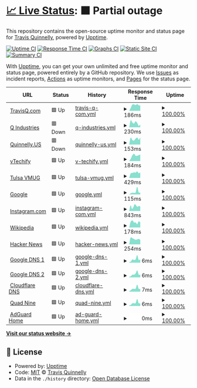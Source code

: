 # [📈 Live Status](https://tquizzle.github.io/upptime): <!--live status--> **🟧 Partial outage**

This repository contains the open-source uptime monitor and status page for [Travis Quinnelly](https://travisq.com), powered by [Upptime](https://github.com/upptime/upptime).

[![Uptime CI](https://github.com/koj-co/upptime/workflows/Uptime%20CI/badge.svg)](https://github.com/koj-co/upptime/actions?query=workflow%3A%22Uptime+CI%22)
[![Response Time CI](https://github.com/koj-co/upptime/workflows/Response%20Time%20CI/badge.svg)](https://github.com/koj-co/upptime/actions?query=workflow%3A%22Response+Time+CI%22)
[![Graphs CI](https://github.com/koj-co/upptime/workflows/Graphs%20CI/badge.svg)](https://github.com/koj-co/upptime/actions?query=workflow%3A%22Graphs+CI%22)
[![Static Site CI](https://github.com/koj-co/upptime/workflows/Static%20Site%20CI/badge.svg)](https://github.com/koj-co/upptime/actions?query=workflow%3A%22Static+Site+CI%22)
[![Summary CI](https://github.com/koj-co/upptime/workflows/Summary%20CI/badge.svg)](https://github.com/koj-co/upptime/actions?query=workflow%3A%22Summary+CI%22)

With [Upptime](https://upptime.js.org), you can get your own unlimited and free uptime monitor and status page, powered entirely by a GitHub repository. We use [Issues](https://github.com/tquizzle/upptime/issues) as incident reports, [Actions](https://github.com/tquizzle/upptime/actions) as uptime monitors, and [Pages](https://tquizzle.github.io/upptime) for the status page.

<!--start: status pages-->
<!-- This summary is generated by Upptime (https://github.com/upptime/upptime) -->
<!-- Do not edit this manually, your changes will be overwritten -->
<!-- prettier-ignore -->
| URL | Status | History | Response Time | Uptime |
| --- | ------ | ------- | ------------- | ------ |
| <img alt="" src="https://favicons.githubusercontent.com/travisq.com" height="13"> [TravisQ.com](https://travisq.com) | 🟩 Up | [travis-q-com.yml](https://github.com/tquizzle/upptime/commits/HEAD/history/travis-q-com.yml) | <details><summary><img alt="Response time graph" src="./graphs/travis-q-com/response-time-week.png" height="20"> 186ms</summary><br><a href="https://upptime.travisq.com/history/travis-q-com"><img alt="Response time 295" src="https://img.shields.io/endpoint?url=https%3A%2F%2Fraw.githubusercontent.com%2Ftquizzle%2Fupptime%2FHEAD%2Fapi%2Ftravis-q-com%2Fresponse-time.json"></a><br><a href="https://upptime.travisq.com/history/travis-q-com"><img alt="24-hour response time 175" src="https://img.shields.io/endpoint?url=https%3A%2F%2Fraw.githubusercontent.com%2Ftquizzle%2Fupptime%2FHEAD%2Fapi%2Ftravis-q-com%2Fresponse-time-day.json"></a><br><a href="https://upptime.travisq.com/history/travis-q-com"><img alt="7-day response time 186" src="https://img.shields.io/endpoint?url=https%3A%2F%2Fraw.githubusercontent.com%2Ftquizzle%2Fupptime%2FHEAD%2Fapi%2Ftravis-q-com%2Fresponse-time-week.json"></a><br><a href="https://upptime.travisq.com/history/travis-q-com"><img alt="30-day response time 204" src="https://img.shields.io/endpoint?url=https%3A%2F%2Fraw.githubusercontent.com%2Ftquizzle%2Fupptime%2FHEAD%2Fapi%2Ftravis-q-com%2Fresponse-time-month.json"></a><br><a href="https://upptime.travisq.com/history/travis-q-com"><img alt="1-year response time 314" src="https://img.shields.io/endpoint?url=https%3A%2F%2Fraw.githubusercontent.com%2Ftquizzle%2Fupptime%2FHEAD%2Fapi%2Ftravis-q-com%2Fresponse-time-year.json"></a></details> | <details><summary><a href="https://upptime.travisq.com/history/travis-q-com">100.00%</a></summary><a href="https://upptime.travisq.com/history/travis-q-com"><img alt="All-time uptime 99.49%" src="https://img.shields.io/endpoint?url=https%3A%2F%2Fraw.githubusercontent.com%2Ftquizzle%2Fupptime%2FHEAD%2Fapi%2Ftravis-q-com%2Fuptime.json"></a><br><a href="https://upptime.travisq.com/history/travis-q-com"><img alt="24-hour uptime 100.00%" src="https://img.shields.io/endpoint?url=https%3A%2F%2Fraw.githubusercontent.com%2Ftquizzle%2Fupptime%2FHEAD%2Fapi%2Ftravis-q-com%2Fuptime-day.json"></a><br><a href="https://upptime.travisq.com/history/travis-q-com"><img alt="7-day uptime 100.00%" src="https://img.shields.io/endpoint?url=https%3A%2F%2Fraw.githubusercontent.com%2Ftquizzle%2Fupptime%2FHEAD%2Fapi%2Ftravis-q-com%2Fuptime-week.json"></a><br><a href="https://upptime.travisq.com/history/travis-q-com"><img alt="30-day uptime 99.91%" src="https://img.shields.io/endpoint?url=https%3A%2F%2Fraw.githubusercontent.com%2Ftquizzle%2Fupptime%2FHEAD%2Fapi%2Ftravis-q-com%2Fuptime-month.json"></a><br><a href="https://upptime.travisq.com/history/travis-q-com"><img alt="1-year uptime 99.88%" src="https://img.shields.io/endpoint?url=https%3A%2F%2Fraw.githubusercontent.com%2Ftquizzle%2Fupptime%2FHEAD%2Fapi%2Ftravis-q-com%2Fuptime-year.json"></a></details>
| <img alt="" src="https://favicons.githubusercontent.com/qindustries.llc" height="13"> [Q Industries](https://qindustries.llc) | 🟥 Down | [q-industries.yml](https://github.com/tquizzle/upptime/commits/HEAD/history/q-industries.yml) | <details><summary><img alt="Response time graph" src="./graphs/q-industries/response-time-week.png" height="20"> 230ms</summary><br><a href="https://upptime.travisq.com/history/q-industries"><img alt="Response time 338" src="https://img.shields.io/endpoint?url=https%3A%2F%2Fraw.githubusercontent.com%2Ftquizzle%2Fupptime%2FHEAD%2Fapi%2Fq-industries%2Fresponse-time.json"></a><br><a href="https://upptime.travisq.com/history/q-industries"><img alt="24-hour response time 146" src="https://img.shields.io/endpoint?url=https%3A%2F%2Fraw.githubusercontent.com%2Ftquizzle%2Fupptime%2FHEAD%2Fapi%2Fq-industries%2Fresponse-time-day.json"></a><br><a href="https://upptime.travisq.com/history/q-industries"><img alt="7-day response time 230" src="https://img.shields.io/endpoint?url=https%3A%2F%2Fraw.githubusercontent.com%2Ftquizzle%2Fupptime%2FHEAD%2Fapi%2Fq-industries%2Fresponse-time-week.json"></a><br><a href="https://upptime.travisq.com/history/q-industries"><img alt="30-day response time 210" src="https://img.shields.io/endpoint?url=https%3A%2F%2Fraw.githubusercontent.com%2Ftquizzle%2Fupptime%2FHEAD%2Fapi%2Fq-industries%2Fresponse-time-month.json"></a><br><a href="https://upptime.travisq.com/history/q-industries"><img alt="1-year response time 337" src="https://img.shields.io/endpoint?url=https%3A%2F%2Fraw.githubusercontent.com%2Ftquizzle%2Fupptime%2FHEAD%2Fapi%2Fq-industries%2Fresponse-time-year.json"></a></details> | <details><summary><a href="https://upptime.travisq.com/history/q-industries">100.00%</a></summary><a href="https://upptime.travisq.com/history/q-industries"><img alt="All-time uptime 84.10%" src="https://img.shields.io/endpoint?url=https%3A%2F%2Fraw.githubusercontent.com%2Ftquizzle%2Fupptime%2FHEAD%2Fapi%2Fq-industries%2Fuptime.json"></a><br><a href="https://upptime.travisq.com/history/q-industries"><img alt="24-hour uptime 100.00%" src="https://img.shields.io/endpoint?url=https%3A%2F%2Fraw.githubusercontent.com%2Ftquizzle%2Fupptime%2FHEAD%2Fapi%2Fq-industries%2Fuptime-day.json"></a><br><a href="https://upptime.travisq.com/history/q-industries"><img alt="7-day uptime 100.00%" src="https://img.shields.io/endpoint?url=https%3A%2F%2Fraw.githubusercontent.com%2Ftquizzle%2Fupptime%2FHEAD%2Fapi%2Fq-industries%2Fuptime-week.json"></a><br><a href="https://upptime.travisq.com/history/q-industries"><img alt="30-day uptime 41.17%" src="https://img.shields.io/endpoint?url=https%3A%2F%2Fraw.githubusercontent.com%2Ftquizzle%2Fupptime%2FHEAD%2Fapi%2Fq-industries%2Fuptime-month.json"></a><br><a href="https://upptime.travisq.com/history/q-industries"><img alt="1-year uptime 81.74%" src="https://img.shields.io/endpoint?url=https%3A%2F%2Fraw.githubusercontent.com%2Ftquizzle%2Fupptime%2FHEAD%2Fapi%2Fq-industries%2Fuptime-year.json"></a></details>
| <img alt="" src="https://favicons.githubusercontent.com/quinnelly.us" height="13"> [Quinnelly.US](http://quinnelly.us) | 🟥 Down | [quinnelly-us.yml](https://github.com/tquizzle/upptime/commits/HEAD/history/quinnelly-us.yml) | <details><summary><img alt="Response time graph" src="./graphs/quinnelly-us/response-time-week.png" height="20"> 153ms</summary><br><a href="https://upptime.travisq.com/history/quinnelly-us"><img alt="Response time 235" src="https://img.shields.io/endpoint?url=https%3A%2F%2Fraw.githubusercontent.com%2Ftquizzle%2Fupptime%2FHEAD%2Fapi%2Fquinnelly-us%2Fresponse-time.json"></a><br><a href="https://upptime.travisq.com/history/quinnelly-us"><img alt="24-hour response time 188" src="https://img.shields.io/endpoint?url=https%3A%2F%2Fraw.githubusercontent.com%2Ftquizzle%2Fupptime%2FHEAD%2Fapi%2Fquinnelly-us%2Fresponse-time-day.json"></a><br><a href="https://upptime.travisq.com/history/quinnelly-us"><img alt="7-day response time 153" src="https://img.shields.io/endpoint?url=https%3A%2F%2Fraw.githubusercontent.com%2Ftquizzle%2Fupptime%2FHEAD%2Fapi%2Fquinnelly-us%2Fresponse-time-week.json"></a><br><a href="https://upptime.travisq.com/history/quinnelly-us"><img alt="30-day response time 164" src="https://img.shields.io/endpoint?url=https%3A%2F%2Fraw.githubusercontent.com%2Ftquizzle%2Fupptime%2FHEAD%2Fapi%2Fquinnelly-us%2Fresponse-time-month.json"></a><br><a href="https://upptime.travisq.com/history/quinnelly-us"><img alt="1-year response time 179" src="https://img.shields.io/endpoint?url=https%3A%2F%2Fraw.githubusercontent.com%2Ftquizzle%2Fupptime%2FHEAD%2Fapi%2Fquinnelly-us%2Fresponse-time-year.json"></a></details> | <details><summary><a href="https://upptime.travisq.com/history/quinnelly-us">100.00%</a></summary><a href="https://upptime.travisq.com/history/quinnelly-us"><img alt="All-time uptime 87.80%" src="https://img.shields.io/endpoint?url=https%3A%2F%2Fraw.githubusercontent.com%2Ftquizzle%2Fupptime%2FHEAD%2Fapi%2Fquinnelly-us%2Fuptime.json"></a><br><a href="https://upptime.travisq.com/history/quinnelly-us"><img alt="24-hour uptime 100.00%" src="https://img.shields.io/endpoint?url=https%3A%2F%2Fraw.githubusercontent.com%2Ftquizzle%2Fupptime%2FHEAD%2Fapi%2Fquinnelly-us%2Fuptime-day.json"></a><br><a href="https://upptime.travisq.com/history/quinnelly-us"><img alt="7-day uptime 100.00%" src="https://img.shields.io/endpoint?url=https%3A%2F%2Fraw.githubusercontent.com%2Ftquizzle%2Fupptime%2FHEAD%2Fapi%2Fquinnelly-us%2Fuptime-week.json"></a><br><a href="https://upptime.travisq.com/history/quinnelly-us"><img alt="30-day uptime 41.17%" src="https://img.shields.io/endpoint?url=https%3A%2F%2Fraw.githubusercontent.com%2Ftquizzle%2Fupptime%2FHEAD%2Fapi%2Fquinnelly-us%2Fuptime-month.json"></a><br><a href="https://upptime.travisq.com/history/quinnelly-us"><img alt="1-year uptime 86.98%" src="https://img.shields.io/endpoint?url=https%3A%2F%2Fraw.githubusercontent.com%2Ftquizzle%2Fupptime%2FHEAD%2Fapi%2Fquinnelly-us%2Fuptime-year.json"></a></details>
| <img alt="" src="https://favicons.githubusercontent.com/vtechify.com" height="13"> [vTechify](https://vtechify.com) | 🟩 Up | [v-techify.yml](https://github.com/tquizzle/upptime/commits/HEAD/history/v-techify.yml) | <details><summary><img alt="Response time graph" src="./graphs/v-techify/response-time-week.png" height="20"> 184ms</summary><br><a href="https://upptime.travisq.com/history/v-techify"><img alt="Response time 185" src="https://img.shields.io/endpoint?url=https%3A%2F%2Fraw.githubusercontent.com%2Ftquizzle%2Fupptime%2FHEAD%2Fapi%2Fv-techify%2Fresponse-time.json"></a><br><a href="https://upptime.travisq.com/history/v-techify"><img alt="24-hour response time 220" src="https://img.shields.io/endpoint?url=https%3A%2F%2Fraw.githubusercontent.com%2Ftquizzle%2Fupptime%2FHEAD%2Fapi%2Fv-techify%2Fresponse-time-day.json"></a><br><a href="https://upptime.travisq.com/history/v-techify"><img alt="7-day response time 184" src="https://img.shields.io/endpoint?url=https%3A%2F%2Fraw.githubusercontent.com%2Ftquizzle%2Fupptime%2FHEAD%2Fapi%2Fv-techify%2Fresponse-time-week.json"></a><br><a href="https://upptime.travisq.com/history/v-techify"><img alt="30-day response time 170" src="https://img.shields.io/endpoint?url=https%3A%2F%2Fraw.githubusercontent.com%2Ftquizzle%2Fupptime%2FHEAD%2Fapi%2Fv-techify%2Fresponse-time-month.json"></a><br><a href="https://upptime.travisq.com/history/v-techify"><img alt="1-year response time 176" src="https://img.shields.io/endpoint?url=https%3A%2F%2Fraw.githubusercontent.com%2Ftquizzle%2Fupptime%2FHEAD%2Fapi%2Fv-techify%2Fresponse-time-year.json"></a></details> | <details><summary><a href="https://upptime.travisq.com/history/v-techify">100.00%</a></summary><a href="https://upptime.travisq.com/history/v-techify"><img alt="All-time uptime 99.72%" src="https://img.shields.io/endpoint?url=https%3A%2F%2Fraw.githubusercontent.com%2Ftquizzle%2Fupptime%2FHEAD%2Fapi%2Fv-techify%2Fuptime.json"></a><br><a href="https://upptime.travisq.com/history/v-techify"><img alt="24-hour uptime 100.00%" src="https://img.shields.io/endpoint?url=https%3A%2F%2Fraw.githubusercontent.com%2Ftquizzle%2Fupptime%2FHEAD%2Fapi%2Fv-techify%2Fuptime-day.json"></a><br><a href="https://upptime.travisq.com/history/v-techify"><img alt="7-day uptime 100.00%" src="https://img.shields.io/endpoint?url=https%3A%2F%2Fraw.githubusercontent.com%2Ftquizzle%2Fupptime%2FHEAD%2Fapi%2Fv-techify%2Fuptime-week.json"></a><br><a href="https://upptime.travisq.com/history/v-techify"><img alt="30-day uptime 100.00%" src="https://img.shields.io/endpoint?url=https%3A%2F%2Fraw.githubusercontent.com%2Ftquizzle%2Fupptime%2FHEAD%2Fapi%2Fv-techify%2Fuptime-month.json"></a><br><a href="https://upptime.travisq.com/history/v-techify"><img alt="1-year uptime 99.99%" src="https://img.shields.io/endpoint?url=https%3A%2F%2Fraw.githubusercontent.com%2Ftquizzle%2Fupptime%2FHEAD%2Fapi%2Fv-techify%2Fuptime-year.json"></a></details>
| <img alt="" src="https://favicons.githubusercontent.com/my.vmug.com" height="13"> [Tulsa VMUG](https://my.vmug.com/s/group/0F94x00000057usCAA/tulsa-vmug) | 🟩 Up | [tulsa-vmug.yml](https://github.com/tquizzle/upptime/commits/HEAD/history/tulsa-vmug.yml) | <details><summary><img alt="Response time graph" src="./graphs/tulsa-vmug/response-time-week.png" height="20"> 429ms</summary><br><a href="https://upptime.travisq.com/history/tulsa-vmug"><img alt="Response time 970" src="https://img.shields.io/endpoint?url=https%3A%2F%2Fraw.githubusercontent.com%2Ftquizzle%2Fupptime%2FHEAD%2Fapi%2Ftulsa-vmug%2Fresponse-time.json"></a><br><a href="https://upptime.travisq.com/history/tulsa-vmug"><img alt="24-hour response time 447" src="https://img.shields.io/endpoint?url=https%3A%2F%2Fraw.githubusercontent.com%2Ftquizzle%2Fupptime%2FHEAD%2Fapi%2Ftulsa-vmug%2Fresponse-time-day.json"></a><br><a href="https://upptime.travisq.com/history/tulsa-vmug"><img alt="7-day response time 429" src="https://img.shields.io/endpoint?url=https%3A%2F%2Fraw.githubusercontent.com%2Ftquizzle%2Fupptime%2FHEAD%2Fapi%2Ftulsa-vmug%2Fresponse-time-week.json"></a><br><a href="https://upptime.travisq.com/history/tulsa-vmug"><img alt="30-day response time 435" src="https://img.shields.io/endpoint?url=https%3A%2F%2Fraw.githubusercontent.com%2Ftquizzle%2Fupptime%2FHEAD%2Fapi%2Ftulsa-vmug%2Fresponse-time-month.json"></a><br><a href="https://upptime.travisq.com/history/tulsa-vmug"><img alt="1-year response time 898" src="https://img.shields.io/endpoint?url=https%3A%2F%2Fraw.githubusercontent.com%2Ftquizzle%2Fupptime%2FHEAD%2Fapi%2Ftulsa-vmug%2Fresponse-time-year.json"></a></details> | <details><summary><a href="https://upptime.travisq.com/history/tulsa-vmug">100.00%</a></summary><a href="https://upptime.travisq.com/history/tulsa-vmug"><img alt="All-time uptime 86.21%" src="https://img.shields.io/endpoint?url=https%3A%2F%2Fraw.githubusercontent.com%2Ftquizzle%2Fupptime%2FHEAD%2Fapi%2Ftulsa-vmug%2Fuptime.json"></a><br><a href="https://upptime.travisq.com/history/tulsa-vmug"><img alt="24-hour uptime 100.00%" src="https://img.shields.io/endpoint?url=https%3A%2F%2Fraw.githubusercontent.com%2Ftquizzle%2Fupptime%2FHEAD%2Fapi%2Ftulsa-vmug%2Fuptime-day.json"></a><br><a href="https://upptime.travisq.com/history/tulsa-vmug"><img alt="7-day uptime 100.00%" src="https://img.shields.io/endpoint?url=https%3A%2F%2Fraw.githubusercontent.com%2Ftquizzle%2Fupptime%2FHEAD%2Fapi%2Ftulsa-vmug%2Fuptime-week.json"></a><br><a href="https://upptime.travisq.com/history/tulsa-vmug"><img alt="30-day uptime 100.00%" src="https://img.shields.io/endpoint?url=https%3A%2F%2Fraw.githubusercontent.com%2Ftquizzle%2Fupptime%2FHEAD%2Fapi%2Ftulsa-vmug%2Fuptime-month.json"></a><br><a href="https://upptime.travisq.com/history/tulsa-vmug"><img alt="1-year uptime 84.07%" src="https://img.shields.io/endpoint?url=https%3A%2F%2Fraw.githubusercontent.com%2Ftquizzle%2Fupptime%2FHEAD%2Fapi%2Ftulsa-vmug%2Fuptime-year.json"></a></details>
| <img alt="" src="https://favicons.githubusercontent.com/www.google.com" height="13"> [Google](https://www.google.com) | 🟩 Up | [google.yml](https://github.com/tquizzle/upptime/commits/HEAD/history/google.yml) | <details><summary><img alt="Response time graph" src="./graphs/google/response-time-week.png" height="20"> 115ms</summary><br><a href="https://upptime.travisq.com/history/google"><img alt="Response time 89" src="https://img.shields.io/endpoint?url=https%3A%2F%2Fraw.githubusercontent.com%2Ftquizzle%2Fupptime%2FHEAD%2Fapi%2Fgoogle%2Fresponse-time.json"></a><br><a href="https://upptime.travisq.com/history/google"><img alt="24-hour response time 79" src="https://img.shields.io/endpoint?url=https%3A%2F%2Fraw.githubusercontent.com%2Ftquizzle%2Fupptime%2FHEAD%2Fapi%2Fgoogle%2Fresponse-time-day.json"></a><br><a href="https://upptime.travisq.com/history/google"><img alt="7-day response time 115" src="https://img.shields.io/endpoint?url=https%3A%2F%2Fraw.githubusercontent.com%2Ftquizzle%2Fupptime%2FHEAD%2Fapi%2Fgoogle%2Fresponse-time-week.json"></a><br><a href="https://upptime.travisq.com/history/google"><img alt="30-day response time 97" src="https://img.shields.io/endpoint?url=https%3A%2F%2Fraw.githubusercontent.com%2Ftquizzle%2Fupptime%2FHEAD%2Fapi%2Fgoogle%2Fresponse-time-month.json"></a><br><a href="https://upptime.travisq.com/history/google"><img alt="1-year response time 90" src="https://img.shields.io/endpoint?url=https%3A%2F%2Fraw.githubusercontent.com%2Ftquizzle%2Fupptime%2FHEAD%2Fapi%2Fgoogle%2Fresponse-time-year.json"></a></details> | <details><summary><a href="https://upptime.travisq.com/history/google">100.00%</a></summary><a href="https://upptime.travisq.com/history/google"><img alt="All-time uptime 100.00%" src="https://img.shields.io/endpoint?url=https%3A%2F%2Fraw.githubusercontent.com%2Ftquizzle%2Fupptime%2FHEAD%2Fapi%2Fgoogle%2Fuptime.json"></a><br><a href="https://upptime.travisq.com/history/google"><img alt="24-hour uptime 100.00%" src="https://img.shields.io/endpoint?url=https%3A%2F%2Fraw.githubusercontent.com%2Ftquizzle%2Fupptime%2FHEAD%2Fapi%2Fgoogle%2Fuptime-day.json"></a><br><a href="https://upptime.travisq.com/history/google"><img alt="7-day uptime 100.00%" src="https://img.shields.io/endpoint?url=https%3A%2F%2Fraw.githubusercontent.com%2Ftquizzle%2Fupptime%2FHEAD%2Fapi%2Fgoogle%2Fuptime-week.json"></a><br><a href="https://upptime.travisq.com/history/google"><img alt="30-day uptime 100.00%" src="https://img.shields.io/endpoint?url=https%3A%2F%2Fraw.githubusercontent.com%2Ftquizzle%2Fupptime%2FHEAD%2Fapi%2Fgoogle%2Fuptime-month.json"></a><br><a href="https://upptime.travisq.com/history/google"><img alt="1-year uptime 100.00%" src="https://img.shields.io/endpoint?url=https%3A%2F%2Fraw.githubusercontent.com%2Ftquizzle%2Fupptime%2FHEAD%2Fapi%2Fgoogle%2Fuptime-year.json"></a></details>
| <img alt="" src="https://favicons.githubusercontent.com/instagram.com" height="13"> [Instagram.com](https://instagram.com) | 🟩 Up | [instagram-com.yml](https://github.com/tquizzle/upptime/commits/HEAD/history/instagram-com.yml) | <details><summary><img alt="Response time graph" src="./graphs/instagram-com/response-time-week.png" height="20"> 843ms</summary><br><a href="https://upptime.travisq.com/history/instagram-com"><img alt="Response time 959" src="https://img.shields.io/endpoint?url=https%3A%2F%2Fraw.githubusercontent.com%2Ftquizzle%2Fupptime%2FHEAD%2Fapi%2Finstagram-com%2Fresponse-time.json"></a><br><a href="https://upptime.travisq.com/history/instagram-com"><img alt="24-hour response time 816" src="https://img.shields.io/endpoint?url=https%3A%2F%2Fraw.githubusercontent.com%2Ftquizzle%2Fupptime%2FHEAD%2Fapi%2Finstagram-com%2Fresponse-time-day.json"></a><br><a href="https://upptime.travisq.com/history/instagram-com"><img alt="7-day response time 843" src="https://img.shields.io/endpoint?url=https%3A%2F%2Fraw.githubusercontent.com%2Ftquizzle%2Fupptime%2FHEAD%2Fapi%2Finstagram-com%2Fresponse-time-week.json"></a><br><a href="https://upptime.travisq.com/history/instagram-com"><img alt="30-day response time 845" src="https://img.shields.io/endpoint?url=https%3A%2F%2Fraw.githubusercontent.com%2Ftquizzle%2Fupptime%2FHEAD%2Fapi%2Finstagram-com%2Fresponse-time-month.json"></a><br><a href="https://upptime.travisq.com/history/instagram-com"><img alt="1-year response time 967" src="https://img.shields.io/endpoint?url=https%3A%2F%2Fraw.githubusercontent.com%2Ftquizzle%2Fupptime%2FHEAD%2Fapi%2Finstagram-com%2Fresponse-time-year.json"></a></details> | <details><summary><a href="https://upptime.travisq.com/history/instagram-com">100.00%</a></summary><a href="https://upptime.travisq.com/history/instagram-com"><img alt="All-time uptime 99.90%" src="https://img.shields.io/endpoint?url=https%3A%2F%2Fraw.githubusercontent.com%2Ftquizzle%2Fupptime%2FHEAD%2Fapi%2Finstagram-com%2Fuptime.json"></a><br><a href="https://upptime.travisq.com/history/instagram-com"><img alt="24-hour uptime 100.00%" src="https://img.shields.io/endpoint?url=https%3A%2F%2Fraw.githubusercontent.com%2Ftquizzle%2Fupptime%2FHEAD%2Fapi%2Finstagram-com%2Fuptime-day.json"></a><br><a href="https://upptime.travisq.com/history/instagram-com"><img alt="7-day uptime 100.00%" src="https://img.shields.io/endpoint?url=https%3A%2F%2Fraw.githubusercontent.com%2Ftquizzle%2Fupptime%2FHEAD%2Fapi%2Finstagram-com%2Fuptime-week.json"></a><br><a href="https://upptime.travisq.com/history/instagram-com"><img alt="30-day uptime 100.00%" src="https://img.shields.io/endpoint?url=https%3A%2F%2Fraw.githubusercontent.com%2Ftquizzle%2Fupptime%2FHEAD%2Fapi%2Finstagram-com%2Fuptime-month.json"></a><br><a href="https://upptime.travisq.com/history/instagram-com"><img alt="1-year uptime 99.91%" src="https://img.shields.io/endpoint?url=https%3A%2F%2Fraw.githubusercontent.com%2Ftquizzle%2Fupptime%2FHEAD%2Fapi%2Finstagram-com%2Fuptime-year.json"></a></details>
| <img alt="" src="https://favicons.githubusercontent.com/en.wikipedia.org" height="13"> [Wikipedia](https://en.wikipedia.org) | 🟩 Up | [wikipedia.yml](https://github.com/tquizzle/upptime/commits/HEAD/history/wikipedia.yml) | <details><summary><img alt="Response time graph" src="./graphs/wikipedia/response-time-week.png" height="20"> 178ms</summary><br><a href="https://upptime.travisq.com/history/wikipedia"><img alt="Response time 205" src="https://img.shields.io/endpoint?url=https%3A%2F%2Fraw.githubusercontent.com%2Ftquizzle%2Fupptime%2FHEAD%2Fapi%2Fwikipedia%2Fresponse-time.json"></a><br><a href="https://upptime.travisq.com/history/wikipedia"><img alt="24-hour response time 166" src="https://img.shields.io/endpoint?url=https%3A%2F%2Fraw.githubusercontent.com%2Ftquizzle%2Fupptime%2FHEAD%2Fapi%2Fwikipedia%2Fresponse-time-day.json"></a><br><a href="https://upptime.travisq.com/history/wikipedia"><img alt="7-day response time 178" src="https://img.shields.io/endpoint?url=https%3A%2F%2Fraw.githubusercontent.com%2Ftquizzle%2Fupptime%2FHEAD%2Fapi%2Fwikipedia%2Fresponse-time-week.json"></a><br><a href="https://upptime.travisq.com/history/wikipedia"><img alt="30-day response time 177" src="https://img.shields.io/endpoint?url=https%3A%2F%2Fraw.githubusercontent.com%2Ftquizzle%2Fupptime%2FHEAD%2Fapi%2Fwikipedia%2Fresponse-time-month.json"></a><br><a href="https://upptime.travisq.com/history/wikipedia"><img alt="1-year response time 207" src="https://img.shields.io/endpoint?url=https%3A%2F%2Fraw.githubusercontent.com%2Ftquizzle%2Fupptime%2FHEAD%2Fapi%2Fwikipedia%2Fresponse-time-year.json"></a></details> | <details><summary><a href="https://upptime.travisq.com/history/wikipedia">100.00%</a></summary><a href="https://upptime.travisq.com/history/wikipedia"><img alt="All-time uptime 100.00%" src="https://img.shields.io/endpoint?url=https%3A%2F%2Fraw.githubusercontent.com%2Ftquizzle%2Fupptime%2FHEAD%2Fapi%2Fwikipedia%2Fuptime.json"></a><br><a href="https://upptime.travisq.com/history/wikipedia"><img alt="24-hour uptime 100.00%" src="https://img.shields.io/endpoint?url=https%3A%2F%2Fraw.githubusercontent.com%2Ftquizzle%2Fupptime%2FHEAD%2Fapi%2Fwikipedia%2Fuptime-day.json"></a><br><a href="https://upptime.travisq.com/history/wikipedia"><img alt="7-day uptime 100.00%" src="https://img.shields.io/endpoint?url=https%3A%2F%2Fraw.githubusercontent.com%2Ftquizzle%2Fupptime%2FHEAD%2Fapi%2Fwikipedia%2Fuptime-week.json"></a><br><a href="https://upptime.travisq.com/history/wikipedia"><img alt="30-day uptime 100.00%" src="https://img.shields.io/endpoint?url=https%3A%2F%2Fraw.githubusercontent.com%2Ftquizzle%2Fupptime%2FHEAD%2Fapi%2Fwikipedia%2Fuptime-month.json"></a><br><a href="https://upptime.travisq.com/history/wikipedia"><img alt="1-year uptime 100.00%" src="https://img.shields.io/endpoint?url=https%3A%2F%2Fraw.githubusercontent.com%2Ftquizzle%2Fupptime%2FHEAD%2Fapi%2Fwikipedia%2Fuptime-year.json"></a></details>
| <img alt="" src="https://favicons.githubusercontent.com/news.ycombinator.com" height="13"> [Hacker News](https://news.ycombinator.com) | 🟩 Up | [hacker-news.yml](https://github.com/tquizzle/upptime/commits/HEAD/history/hacker-news.yml) | <details><summary><img alt="Response time graph" src="./graphs/hacker-news/response-time-week.png" height="20"> 254ms</summary><br><a href="https://upptime.travisq.com/history/hacker-news"><img alt="Response time 324" src="https://img.shields.io/endpoint?url=https%3A%2F%2Fraw.githubusercontent.com%2Ftquizzle%2Fupptime%2FHEAD%2Fapi%2Fhacker-news%2Fresponse-time.json"></a><br><a href="https://upptime.travisq.com/history/hacker-news"><img alt="24-hour response time 209" src="https://img.shields.io/endpoint?url=https%3A%2F%2Fraw.githubusercontent.com%2Ftquizzle%2Fupptime%2FHEAD%2Fapi%2Fhacker-news%2Fresponse-time-day.json"></a><br><a href="https://upptime.travisq.com/history/hacker-news"><img alt="7-day response time 254" src="https://img.shields.io/endpoint?url=https%3A%2F%2Fraw.githubusercontent.com%2Ftquizzle%2Fupptime%2FHEAD%2Fapi%2Fhacker-news%2Fresponse-time-week.json"></a><br><a href="https://upptime.travisq.com/history/hacker-news"><img alt="30-day response time 277" src="https://img.shields.io/endpoint?url=https%3A%2F%2Fraw.githubusercontent.com%2Ftquizzle%2Fupptime%2FHEAD%2Fapi%2Fhacker-news%2Fresponse-time-month.json"></a><br><a href="https://upptime.travisq.com/history/hacker-news"><img alt="1-year response time 313" src="https://img.shields.io/endpoint?url=https%3A%2F%2Fraw.githubusercontent.com%2Ftquizzle%2Fupptime%2FHEAD%2Fapi%2Fhacker-news%2Fresponse-time-year.json"></a></details> | <details><summary><a href="https://upptime.travisq.com/history/hacker-news">100.00%</a></summary><a href="https://upptime.travisq.com/history/hacker-news"><img alt="All-time uptime 99.96%" src="https://img.shields.io/endpoint?url=https%3A%2F%2Fraw.githubusercontent.com%2Ftquizzle%2Fupptime%2FHEAD%2Fapi%2Fhacker-news%2Fuptime.json"></a><br><a href="https://upptime.travisq.com/history/hacker-news"><img alt="24-hour uptime 100.00%" src="https://img.shields.io/endpoint?url=https%3A%2F%2Fraw.githubusercontent.com%2Ftquizzle%2Fupptime%2FHEAD%2Fapi%2Fhacker-news%2Fuptime-day.json"></a><br><a href="https://upptime.travisq.com/history/hacker-news"><img alt="7-day uptime 100.00%" src="https://img.shields.io/endpoint?url=https%3A%2F%2Fraw.githubusercontent.com%2Ftquizzle%2Fupptime%2FHEAD%2Fapi%2Fhacker-news%2Fuptime-week.json"></a><br><a href="https://upptime.travisq.com/history/hacker-news"><img alt="30-day uptime 100.00%" src="https://img.shields.io/endpoint?url=https%3A%2F%2Fraw.githubusercontent.com%2Ftquizzle%2Fupptime%2FHEAD%2Fapi%2Fhacker-news%2Fuptime-month.json"></a><br><a href="https://upptime.travisq.com/history/hacker-news"><img alt="1-year uptime 99.94%" src="https://img.shields.io/endpoint?url=https%3A%2F%2Fraw.githubusercontent.com%2Ftquizzle%2Fupptime%2FHEAD%2Fapi%2Fhacker-news%2Fuptime-year.json"></a></details>
| <img alt="" src="https://favicons.githubusercontent.com/null" height="13"> [Google DNS 1](8.8.4.4) | 🟩 Up | [google-dns-1.yml](https://github.com/tquizzle/upptime/commits/HEAD/history/google-dns-1.yml) | <details><summary><img alt="Response time graph" src="./graphs/google-dns-1/response-time-week.png" height="20"> 6ms</summary><br><a href="https://upptime.travisq.com/history/google-dns-1"><img alt="Response time 6" src="https://img.shields.io/endpoint?url=https%3A%2F%2Fraw.githubusercontent.com%2Ftquizzle%2Fupptime%2FHEAD%2Fapi%2Fgoogle-dns-1%2Fresponse-time.json"></a><br><a href="https://upptime.travisq.com/history/google-dns-1"><img alt="24-hour response time 6" src="https://img.shields.io/endpoint?url=https%3A%2F%2Fraw.githubusercontent.com%2Ftquizzle%2Fupptime%2FHEAD%2Fapi%2Fgoogle-dns-1%2Fresponse-time-day.json"></a><br><a href="https://upptime.travisq.com/history/google-dns-1"><img alt="7-day response time 6" src="https://img.shields.io/endpoint?url=https%3A%2F%2Fraw.githubusercontent.com%2Ftquizzle%2Fupptime%2FHEAD%2Fapi%2Fgoogle-dns-1%2Fresponse-time-week.json"></a><br><a href="https://upptime.travisq.com/history/google-dns-1"><img alt="30-day response time 6" src="https://img.shields.io/endpoint?url=https%3A%2F%2Fraw.githubusercontent.com%2Ftquizzle%2Fupptime%2FHEAD%2Fapi%2Fgoogle-dns-1%2Fresponse-time-month.json"></a><br><a href="https://upptime.travisq.com/history/google-dns-1"><img alt="1-year response time 6" src="https://img.shields.io/endpoint?url=https%3A%2F%2Fraw.githubusercontent.com%2Ftquizzle%2Fupptime%2FHEAD%2Fapi%2Fgoogle-dns-1%2Fresponse-time-year.json"></a></details> | <details><summary><a href="https://upptime.travisq.com/history/google-dns-1">100.00%</a></summary><a href="https://upptime.travisq.com/history/google-dns-1"><img alt="All-time uptime 100.00%" src="https://img.shields.io/endpoint?url=https%3A%2F%2Fraw.githubusercontent.com%2Ftquizzle%2Fupptime%2FHEAD%2Fapi%2Fgoogle-dns-1%2Fuptime.json"></a><br><a href="https://upptime.travisq.com/history/google-dns-1"><img alt="24-hour uptime 100.00%" src="https://img.shields.io/endpoint?url=https%3A%2F%2Fraw.githubusercontent.com%2Ftquizzle%2Fupptime%2FHEAD%2Fapi%2Fgoogle-dns-1%2Fuptime-day.json"></a><br><a href="https://upptime.travisq.com/history/google-dns-1"><img alt="7-day uptime 100.00%" src="https://img.shields.io/endpoint?url=https%3A%2F%2Fraw.githubusercontent.com%2Ftquizzle%2Fupptime%2FHEAD%2Fapi%2Fgoogle-dns-1%2Fuptime-week.json"></a><br><a href="https://upptime.travisq.com/history/google-dns-1"><img alt="30-day uptime 100.00%" src="https://img.shields.io/endpoint?url=https%3A%2F%2Fraw.githubusercontent.com%2Ftquizzle%2Fupptime%2FHEAD%2Fapi%2Fgoogle-dns-1%2Fuptime-month.json"></a><br><a href="https://upptime.travisq.com/history/google-dns-1"><img alt="1-year uptime 100.00%" src="https://img.shields.io/endpoint?url=https%3A%2F%2Fraw.githubusercontent.com%2Ftquizzle%2Fupptime%2FHEAD%2Fapi%2Fgoogle-dns-1%2Fuptime-year.json"></a></details>
| <img alt="" src="https://favicons.githubusercontent.com/null" height="13"> [Google DNS 2](8.8.8.8) | 🟩 Up | [google-dns-2.yml](https://github.com/tquizzle/upptime/commits/HEAD/history/google-dns-2.yml) | <details><summary><img alt="Response time graph" src="./graphs/google-dns-2/response-time-week.png" height="20"> 6ms</summary><br><a href="https://upptime.travisq.com/history/google-dns-2"><img alt="Response time 5" src="https://img.shields.io/endpoint?url=https%3A%2F%2Fraw.githubusercontent.com%2Ftquizzle%2Fupptime%2FHEAD%2Fapi%2Fgoogle-dns-2%2Fresponse-time.json"></a><br><a href="https://upptime.travisq.com/history/google-dns-2"><img alt="24-hour response time 5" src="https://img.shields.io/endpoint?url=https%3A%2F%2Fraw.githubusercontent.com%2Ftquizzle%2Fupptime%2FHEAD%2Fapi%2Fgoogle-dns-2%2Fresponse-time-day.json"></a><br><a href="https://upptime.travisq.com/history/google-dns-2"><img alt="7-day response time 6" src="https://img.shields.io/endpoint?url=https%3A%2F%2Fraw.githubusercontent.com%2Ftquizzle%2Fupptime%2FHEAD%2Fapi%2Fgoogle-dns-2%2Fresponse-time-week.json"></a><br><a href="https://upptime.travisq.com/history/google-dns-2"><img alt="30-day response time 6" src="https://img.shields.io/endpoint?url=https%3A%2F%2Fraw.githubusercontent.com%2Ftquizzle%2Fupptime%2FHEAD%2Fapi%2Fgoogle-dns-2%2Fresponse-time-month.json"></a><br><a href="https://upptime.travisq.com/history/google-dns-2"><img alt="1-year response time 5" src="https://img.shields.io/endpoint?url=https%3A%2F%2Fraw.githubusercontent.com%2Ftquizzle%2Fupptime%2FHEAD%2Fapi%2Fgoogle-dns-2%2Fresponse-time-year.json"></a></details> | <details><summary><a href="https://upptime.travisq.com/history/google-dns-2">100.00%</a></summary><a href="https://upptime.travisq.com/history/google-dns-2"><img alt="All-time uptime 100.00%" src="https://img.shields.io/endpoint?url=https%3A%2F%2Fraw.githubusercontent.com%2Ftquizzle%2Fupptime%2FHEAD%2Fapi%2Fgoogle-dns-2%2Fuptime.json"></a><br><a href="https://upptime.travisq.com/history/google-dns-2"><img alt="24-hour uptime 100.00%" src="https://img.shields.io/endpoint?url=https%3A%2F%2Fraw.githubusercontent.com%2Ftquizzle%2Fupptime%2FHEAD%2Fapi%2Fgoogle-dns-2%2Fuptime-day.json"></a><br><a href="https://upptime.travisq.com/history/google-dns-2"><img alt="7-day uptime 100.00%" src="https://img.shields.io/endpoint?url=https%3A%2F%2Fraw.githubusercontent.com%2Ftquizzle%2Fupptime%2FHEAD%2Fapi%2Fgoogle-dns-2%2Fuptime-week.json"></a><br><a href="https://upptime.travisq.com/history/google-dns-2"><img alt="30-day uptime 100.00%" src="https://img.shields.io/endpoint?url=https%3A%2F%2Fraw.githubusercontent.com%2Ftquizzle%2Fupptime%2FHEAD%2Fapi%2Fgoogle-dns-2%2Fuptime-month.json"></a><br><a href="https://upptime.travisq.com/history/google-dns-2"><img alt="1-year uptime 100.00%" src="https://img.shields.io/endpoint?url=https%3A%2F%2Fraw.githubusercontent.com%2Ftquizzle%2Fupptime%2FHEAD%2Fapi%2Fgoogle-dns-2%2Fuptime-year.json"></a></details>
| <img alt="" src="https://favicons.githubusercontent.com/null" height="13"> [Cloudflare DNS](1.1.1.1) | 🟩 Up | [cloudflare-dns.yml](https://github.com/tquizzle/upptime/commits/HEAD/history/cloudflare-dns.yml) | <details><summary><img alt="Response time graph" src="./graphs/cloudflare-dns/response-time-week.png" height="20"> 7ms</summary><br><a href="https://upptime.travisq.com/history/cloudflare-dns"><img alt="Response time 5" src="https://img.shields.io/endpoint?url=https%3A%2F%2Fraw.githubusercontent.com%2Ftquizzle%2Fupptime%2FHEAD%2Fapi%2Fcloudflare-dns%2Fresponse-time.json"></a><br><a href="https://upptime.travisq.com/history/cloudflare-dns"><img alt="24-hour response time 6" src="https://img.shields.io/endpoint?url=https%3A%2F%2Fraw.githubusercontent.com%2Ftquizzle%2Fupptime%2FHEAD%2Fapi%2Fcloudflare-dns%2Fresponse-time-day.json"></a><br><a href="https://upptime.travisq.com/history/cloudflare-dns"><img alt="7-day response time 7" src="https://img.shields.io/endpoint?url=https%3A%2F%2Fraw.githubusercontent.com%2Ftquizzle%2Fupptime%2FHEAD%2Fapi%2Fcloudflare-dns%2Fresponse-time-week.json"></a><br><a href="https://upptime.travisq.com/history/cloudflare-dns"><img alt="30-day response time 6" src="https://img.shields.io/endpoint?url=https%3A%2F%2Fraw.githubusercontent.com%2Ftquizzle%2Fupptime%2FHEAD%2Fapi%2Fcloudflare-dns%2Fresponse-time-month.json"></a><br><a href="https://upptime.travisq.com/history/cloudflare-dns"><img alt="1-year response time 5" src="https://img.shields.io/endpoint?url=https%3A%2F%2Fraw.githubusercontent.com%2Ftquizzle%2Fupptime%2FHEAD%2Fapi%2Fcloudflare-dns%2Fresponse-time-year.json"></a></details> | <details><summary><a href="https://upptime.travisq.com/history/cloudflare-dns">100.00%</a></summary><a href="https://upptime.travisq.com/history/cloudflare-dns"><img alt="All-time uptime 100.00%" src="https://img.shields.io/endpoint?url=https%3A%2F%2Fraw.githubusercontent.com%2Ftquizzle%2Fupptime%2FHEAD%2Fapi%2Fcloudflare-dns%2Fuptime.json"></a><br><a href="https://upptime.travisq.com/history/cloudflare-dns"><img alt="24-hour uptime 100.00%" src="https://img.shields.io/endpoint?url=https%3A%2F%2Fraw.githubusercontent.com%2Ftquizzle%2Fupptime%2FHEAD%2Fapi%2Fcloudflare-dns%2Fuptime-day.json"></a><br><a href="https://upptime.travisq.com/history/cloudflare-dns"><img alt="7-day uptime 100.00%" src="https://img.shields.io/endpoint?url=https%3A%2F%2Fraw.githubusercontent.com%2Ftquizzle%2Fupptime%2FHEAD%2Fapi%2Fcloudflare-dns%2Fuptime-week.json"></a><br><a href="https://upptime.travisq.com/history/cloudflare-dns"><img alt="30-day uptime 100.00%" src="https://img.shields.io/endpoint?url=https%3A%2F%2Fraw.githubusercontent.com%2Ftquizzle%2Fupptime%2FHEAD%2Fapi%2Fcloudflare-dns%2Fuptime-month.json"></a><br><a href="https://upptime.travisq.com/history/cloudflare-dns"><img alt="1-year uptime 100.00%" src="https://img.shields.io/endpoint?url=https%3A%2F%2Fraw.githubusercontent.com%2Ftquizzle%2Fupptime%2FHEAD%2Fapi%2Fcloudflare-dns%2Fuptime-year.json"></a></details>
| <img alt="" src="https://favicons.githubusercontent.com/null" height="13"> [Quad Nine](9.9.9.9) | 🟩 Up | [quad-nine.yml](https://github.com/tquizzle/upptime/commits/HEAD/history/quad-nine.yml) | <details><summary><img alt="Response time graph" src="./graphs/quad-nine/response-time-week.png" height="20"> 6ms</summary><br><a href="https://upptime.travisq.com/history/quad-nine"><img alt="Response time 5" src="https://img.shields.io/endpoint?url=https%3A%2F%2Fraw.githubusercontent.com%2Ftquizzle%2Fupptime%2FHEAD%2Fapi%2Fquad-nine%2Fresponse-time.json"></a><br><a href="https://upptime.travisq.com/history/quad-nine"><img alt="24-hour response time 5" src="https://img.shields.io/endpoint?url=https%3A%2F%2Fraw.githubusercontent.com%2Ftquizzle%2Fupptime%2FHEAD%2Fapi%2Fquad-nine%2Fresponse-time-day.json"></a><br><a href="https://upptime.travisq.com/history/quad-nine"><img alt="7-day response time 6" src="https://img.shields.io/endpoint?url=https%3A%2F%2Fraw.githubusercontent.com%2Ftquizzle%2Fupptime%2FHEAD%2Fapi%2Fquad-nine%2Fresponse-time-week.json"></a><br><a href="https://upptime.travisq.com/history/quad-nine"><img alt="30-day response time 5" src="https://img.shields.io/endpoint?url=https%3A%2F%2Fraw.githubusercontent.com%2Ftquizzle%2Fupptime%2FHEAD%2Fapi%2Fquad-nine%2Fresponse-time-month.json"></a><br><a href="https://upptime.travisq.com/history/quad-nine"><img alt="1-year response time 5" src="https://img.shields.io/endpoint?url=https%3A%2F%2Fraw.githubusercontent.com%2Ftquizzle%2Fupptime%2FHEAD%2Fapi%2Fquad-nine%2Fresponse-time-year.json"></a></details> | <details><summary><a href="https://upptime.travisq.com/history/quad-nine">100.00%</a></summary><a href="https://upptime.travisq.com/history/quad-nine"><img alt="All-time uptime 100.00%" src="https://img.shields.io/endpoint?url=https%3A%2F%2Fraw.githubusercontent.com%2Ftquizzle%2Fupptime%2FHEAD%2Fapi%2Fquad-nine%2Fuptime.json"></a><br><a href="https://upptime.travisq.com/history/quad-nine"><img alt="24-hour uptime 100.00%" src="https://img.shields.io/endpoint?url=https%3A%2F%2Fraw.githubusercontent.com%2Ftquizzle%2Fupptime%2FHEAD%2Fapi%2Fquad-nine%2Fuptime-day.json"></a><br><a href="https://upptime.travisq.com/history/quad-nine"><img alt="7-day uptime 100.00%" src="https://img.shields.io/endpoint?url=https%3A%2F%2Fraw.githubusercontent.com%2Ftquizzle%2Fupptime%2FHEAD%2Fapi%2Fquad-nine%2Fuptime-week.json"></a><br><a href="https://upptime.travisq.com/history/quad-nine"><img alt="30-day uptime 100.00%" src="https://img.shields.io/endpoint?url=https%3A%2F%2Fraw.githubusercontent.com%2Ftquizzle%2Fupptime%2FHEAD%2Fapi%2Fquad-nine%2Fuptime-month.json"></a><br><a href="https://upptime.travisq.com/history/quad-nine"><img alt="1-year uptime 100.00%" src="https://img.shields.io/endpoint?url=https%3A%2F%2Fraw.githubusercontent.com%2Ftquizzle%2Fupptime%2FHEAD%2Fapi%2Fquad-nine%2Fuptime-year.json"></a></details>
| <img alt="" src="https://favicons.githubusercontent.com/null" height="13"> [AdGuard Home](10.0.1.22) | 🟩 Up | [ad-guard-home.yml](https://github.com/tquizzle/upptime/commits/HEAD/history/ad-guard-home.yml) | <details><summary><img alt="Response time graph" src="./graphs/ad-guard-home/response-time-week.png" height="20"> 0ms</summary><br><a href="https://upptime.travisq.com/history/ad-guard-home"><img alt="Response time 0" src="https://img.shields.io/endpoint?url=https%3A%2F%2Fraw.githubusercontent.com%2Ftquizzle%2Fupptime%2FHEAD%2Fapi%2Fad-guard-home%2Fresponse-time.json"></a><br><a href="https://upptime.travisq.com/history/ad-guard-home"><img alt="24-hour response time 0" src="https://img.shields.io/endpoint?url=https%3A%2F%2Fraw.githubusercontent.com%2Ftquizzle%2Fupptime%2FHEAD%2Fapi%2Fad-guard-home%2Fresponse-time-day.json"></a><br><a href="https://upptime.travisq.com/history/ad-guard-home"><img alt="7-day response time 0" src="https://img.shields.io/endpoint?url=https%3A%2F%2Fraw.githubusercontent.com%2Ftquizzle%2Fupptime%2FHEAD%2Fapi%2Fad-guard-home%2Fresponse-time-week.json"></a><br><a href="https://upptime.travisq.com/history/ad-guard-home"><img alt="30-day response time 0" src="https://img.shields.io/endpoint?url=https%3A%2F%2Fraw.githubusercontent.com%2Ftquizzle%2Fupptime%2FHEAD%2Fapi%2Fad-guard-home%2Fresponse-time-month.json"></a><br><a href="https://upptime.travisq.com/history/ad-guard-home"><img alt="1-year response time 0" src="https://img.shields.io/endpoint?url=https%3A%2F%2Fraw.githubusercontent.com%2Ftquizzle%2Fupptime%2FHEAD%2Fapi%2Fad-guard-home%2Fresponse-time-year.json"></a></details> | <details><summary><a href="https://upptime.travisq.com/history/ad-guard-home">100.00%</a></summary><a href="https://upptime.travisq.com/history/ad-guard-home"><img alt="All-time uptime 100.00%" src="https://img.shields.io/endpoint?url=https%3A%2F%2Fraw.githubusercontent.com%2Ftquizzle%2Fupptime%2FHEAD%2Fapi%2Fad-guard-home%2Fuptime.json"></a><br><a href="https://upptime.travisq.com/history/ad-guard-home"><img alt="24-hour uptime 100.00%" src="https://img.shields.io/endpoint?url=https%3A%2F%2Fraw.githubusercontent.com%2Ftquizzle%2Fupptime%2FHEAD%2Fapi%2Fad-guard-home%2Fuptime-day.json"></a><br><a href="https://upptime.travisq.com/history/ad-guard-home"><img alt="7-day uptime 100.00%" src="https://img.shields.io/endpoint?url=https%3A%2F%2Fraw.githubusercontent.com%2Ftquizzle%2Fupptime%2FHEAD%2Fapi%2Fad-guard-home%2Fuptime-week.json"></a><br><a href="https://upptime.travisq.com/history/ad-guard-home"><img alt="30-day uptime 100.00%" src="https://img.shields.io/endpoint?url=https%3A%2F%2Fraw.githubusercontent.com%2Ftquizzle%2Fupptime%2FHEAD%2Fapi%2Fad-guard-home%2Fuptime-month.json"></a><br><a href="https://upptime.travisq.com/history/ad-guard-home"><img alt="1-year uptime 100.00%" src="https://img.shields.io/endpoint?url=https%3A%2F%2Fraw.githubusercontent.com%2Ftquizzle%2Fupptime%2FHEAD%2Fapi%2Fad-guard-home%2Fuptime-year.json"></a></details>

<!--end: status pages-->

[**Visit our status website →**](https://tquizzle.github.io/upptime)

## 📄 License

- Powered by: [Upptime](https://github.com/upptime/upptime)
- Code: [MIT](./LICENSE) © [Travis Quinnelly](https://travisq.com)
- Data in the `./history` directory: [Open Database License](https://opendatacommons.org/licenses/odbl/1-0/)
